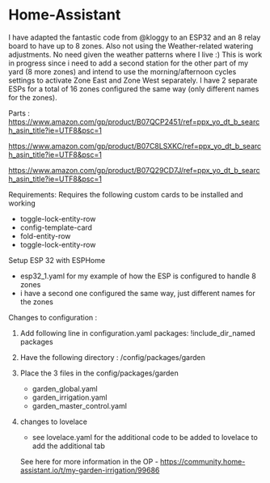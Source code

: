 # Home-Assistant

I have adapted the fantastic code from @kloggy to an ESP32 and an 8 relay board to have up to 8 zones. Also not using the Weather-related watering adjustments. No need given the weather patterns where I live :) This is work in progress since i need to add a second station for the other part of my yard (8 more zones) and intend to use the morning/afternoon cycles settings to activate Zone East and Zone West separately. I have 2 separate ESPs for a total of 16 zones configured the same way (only different names for the zones).

Parts : 
https://www.amazon.com/gp/product/B07QCP2451/ref=ppx_yo_dt_b_search_asin_title?ie=UTF8&psc=1

https://www.amazon.com/gp/product/B07C8LSXKC/ref=ppx_yo_dt_b_search_asin_title?ie=UTF8&psc=1

https://www.amazon.com/gp/product/B07Q29CD7J/ref=ppx_yo_dt_b_search_asin_title?ie=UTF8&psc=1

Requirements: 
Requires the following custom cards to be installed and working
- toggle-lock-entity-row
- config-template-card
- fold-entity-row
- toggle-lock-entity-row

Setup ESP 32 with ESPHome
 - esp32_1.yaml for my example of how the ESP is configured to handle 8 zones
 - i have a second one configured the same way, just different names for the zones

Changes to configuration :
1.   Add following line in configuration.yaml 
     packages: !include_dir_named packages
2. Have the following directory : 
     /config/packages/garden
3. Place the 3 files in the config/packages/garden
   - garden_global.yaml
   - garden_irrigation.yaml
   - garden_master_control.yaml
4. changes to lovelace
   - see lovelace.yaml for the additional code to be added to lovelace to add the additional tab

   See here for more information in the OP - https://community.home-assistant.io/t/my-garden-irrigation/99686

